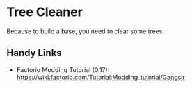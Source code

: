 # Tree Cleaner

Because to build a base, you need to clear some trees.

## Handy Links

- Factorio Modding Tutorial (0.17): https://wiki.factorio.com/Tutorial:Modding_tutorial/Gangsir
